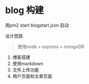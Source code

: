 # blog 构建
用pm2 start blogstart.json 启动

设计思路

> 使用node + express + mongoDB 

1. 博客搭建
2. 使用markdown 
3. 文件上传功能
4. 用户页面和文章页面